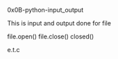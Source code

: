 0x0B-python-input_output

This is input and output done for file

file.open() file.close() closed()

e.t.c
